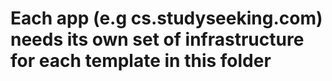 # Each app (e.g cs.studyseeking.com) needs its own set of infrastructure for each template in this folder
